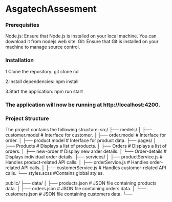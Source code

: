 # AsgatechAssesment

### Prerequisites

Node.js: Ensure that Node.js is installed on your local machine. You can download it from nodejs web site.
Git: Ensure that Git is installed on your machine to manage source control.

### Installation

1.Clone the repository:
git clone <repository-url>
cd <project-directory>

2.Install dependencies:
npm install

3.Start the application:
npm run start

### The application will now be running at http://localhost:4200.

### Project Structure

The project contains the following structure:
src/
├── medels/
│ ├── customer.model # Interface for customer.
│ ├── order.model # Interface for order.
│ ├── product.model # Interface for product data.
├── pages/
│ ├── Products # Displays a list of products.
│ ├── Orders # Displays a list of orders.
│ ├── new-order # Display new arder details.
│ └── Order-details # Displays individual order details.
├── services/
│ ├── productService.js # Handles product-related API calls.
│ ├── orderService.js # Handles order-related API calls.
│ ├── customerService.js # Handles customer-related API calls.
└── styles.scss #Contains global styles.

public/
├── data/
│ ├── products.json # JSON file containing products data.
│ ├── orders.json # JSON file containing orders data.
│ └── customers.json # JSON file containing customers data.
└──
